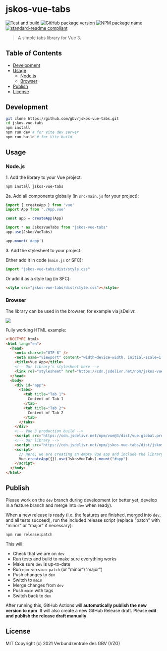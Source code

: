 # jskos-vue-tabs
[![Test and build](https://github.com/gbv/jskos-vue-tabs/actions/workflows/test-and-build.yml/badge.svg)](https://github.com/gbv/jskos-vue-tabs/actions/workflows/test-and-build.yml)
[![GitHub package version](https://img.shields.io/github/package-json/v/gbv/jskos-vue-tabs.svg?label=version)](https://github.com/gbv/jskos-vue-tabs)
[![NPM package name](https://img.shields.io/badge/npm-jskos--vue--tabs-blue.svg)](https://www.npmjs.com/package/jskos-vue-tabs)
[![standard-readme compliant](https://img.shields.io/badge/readme%20style-standard-brightgreen.svg)](https://github.com/RichardLitt/standard-readme)

> A simple tabs library for Vue 3.

## Table of Contents <!-- omit in toc -->
- [Development](#development)
- [Usage](#usage)
  - [Node.js](#nodejs)
  - [Browser](#browser)
- [Publish](#publish)
- [License](#license)

## Development
```bash
git clone https://github.com/gbv/jskos-vue-tabs.git
cd jskos-vue-tabs
npm install
npm run dev # for Vite dev server
npm run build # for Vite build
```

## Usage
### Node.js

1\. Add the library to your Vue project:
```bash
npm install jskos-vue-tabs
```

2a. Add all components globally (in `src/main.js` for your project):
```js
import { createApp } from 'vue'
import App from './App.vue'

const app = createApp(App)

import * as JskosVueTabs from "jskos-vue-tabs"
app.use(JskosVueTabs)

app.mount('#app')
```

3\. Add the stylesheet to your project.

Either add it in code (`main.js` or SFC):
```js
import "jskos-vue-tabs/dist/style.css"
```

Or add it as a style tag (in SFC):
```html
<style src="jskos-vue-tabs/dist/style.css"></style>
```

### Browser
The library can be used in the browser, for example via jsDelivr.

[![](https://data.jsdelivr.com/v1/package/npm/jskos-vue-tabs/badge?style=rounded)](https://www.jsdelivr.com/package/npm/jskos-vue-tabs)

Fully working HTML example:
```html
<!DOCTYPE html>
<html lang="en">
  <head>
    <meta charset="UTF-8" />
    <meta name="viewport" content="width=device-width, initial-scale=1.0" />
    <title>Vue App</title>
    <!-- Our library's stylesheet here -->
    <link rel="stylesheet" href="https://cdn.jsdelivr.net/npm/jskos-vue-tabs/dist/style.css">
  </head>
  <body>
    <div id="app">
      <tabs>
        <tab title="Tab 1">
          Content of Tab 1
        </tab>
        <tab title="Tab 2">
          Content of Tab 2
        </tab>
      </tabs>
    </div>
    <!-- Vue 3 production build -->
    <script src="https://cdn.jsdelivr.net/npm/vue@3/dist/vue.global.prod.js"></script>
    <!-- Our library -->
    <script src="https://cdn.jsdelivr.net/npm/jskos-vue-tabs/dist/jskos-vue-tabs.umd.min.js"></script>
    <script>
      // Here, we are creating an empty Vue app and include the library as a plugin.
      Vue.createApp({}).use(JskosVueTabs).mount("#app")
    </script>
  </body>
</html>
```

## Publish
Please work on the `dev` branch during development (or better yet, develop in a feature branch and merge into `dev` when ready).

When a new release is ready (i.e. the features are finished, merged into `dev`, and all tests succeed), run the included release script (replace "patch" with "minor" or "major" if necessary):

```bash
npm run release:patch
```

This will:
- Check that we are on `dev`
- Run tests and build to make sure everything works
- Make sure `dev` is up-to-date
- Run `npm version patch` (or "minor"/"major")
- Push changes to `dev`
- Switch to `main`
- Merge changes from `dev`
- Push `main` with tags
- Switch back to `dev`

After running this, GitHub Actions will **automatically publish the new version to npm**. It will also create a new GitHub Release draft. Please **edit and publish the release draft manually**.

## License
MIT Copyright (c) 2021 Verbundzentrale des GBV (VZG)
